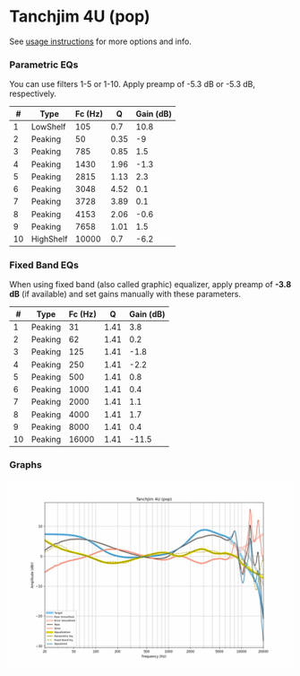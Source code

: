 # Tanchjim 4U (pop)
See [usage instructions](https://github.com/jaakkopasanen/AutoEq#usage) for more options and info.

### Parametric EQs
You can use filters 1-5 or 1-10. Apply preamp of -5.3 dB or -5.3 dB, respectively.

|   # | Type      |   Fc (Hz) |    Q |   Gain (dB) |
|-----|-----------|-----------|------|-------------|
|   1 | LowShelf  |       105 | 0.7  |        10.8 |
|   2 | Peaking   |        50 | 0.35 |        -9   |
|   3 | Peaking   |       785 | 0.85 |         1.5 |
|   4 | Peaking   |      1430 | 1.96 |        -1.3 |
|   5 | Peaking   |      2815 | 1.13 |         2.3 |
|   6 | Peaking   |      3048 | 4.52 |         0.1 |
|   7 | Peaking   |      3728 | 3.89 |         0.1 |
|   8 | Peaking   |      4153 | 2.06 |        -0.6 |
|   9 | Peaking   |      7658 | 1.01 |         1.5 |
|  10 | HighShelf |     10000 | 0.7  |        -6.2 |

### Fixed Band EQs
When using fixed band (also called graphic) equalizer, apply preamp of **-3.8 dB** (if available) and set gains manually with these parameters.

|   # | Type    |   Fc (Hz) |    Q |   Gain (dB) |
|-----|---------|-----------|------|-------------|
|   1 | Peaking |        31 | 1.41 |         3.8 |
|   2 | Peaking |        62 | 1.41 |         0.2 |
|   3 | Peaking |       125 | 1.41 |        -1.8 |
|   4 | Peaking |       250 | 1.41 |        -2.2 |
|   5 | Peaking |       500 | 1.41 |         0.8 |
|   6 | Peaking |      1000 | 1.41 |         0.4 |
|   7 | Peaking |      2000 | 1.41 |         1.1 |
|   8 | Peaking |      4000 | 1.41 |         1.7 |
|   9 | Peaking |      8000 | 1.41 |         0.4 |
|  10 | Peaking |     16000 | 1.41 |       -11.5 |

### Graphs
![](./Tanchjim%204U%20(pop).png)
